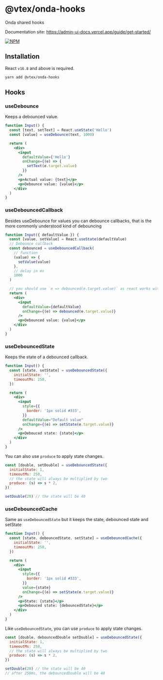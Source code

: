 # @vtex/onda-hooks

Onda shared hooks

Documentation site: https://admin-ui-docs.vercel.app/guide/get-started/

[![NPM](https://img.shields.io/npm/v/@vtex/onda-hooks.svg)](https://www.npmjs.com/package/@vtex/onda-hooks)

## Installation

React `v16.8` and above is required.

```sh
yarn add @vtex/onda-hooks
```

## Hooks

### useDebounce

Keeps a debounced value.

```jsx
function Input() {
  const [text, setText] = React.useState('Hello')
  const [value] = useDebounce(text, 1000)

  return (
    <div>
      <input
        defaultValue={'Hello'}
        onChange={(e) => {
          setText(e.target.value)
        }}
      />
      <p>Actual value: {text}</p>
      <p>Debounce value: {value}</p>
    </div>
  )
}
```

### useDebouncedCallback

Besides useDebounce for values you can debounce callbacks, that is the more commonly understood kind of debouncing

```jsx
function Input({ defaultValue }) {
  const [value, setValue] = React.useState(defaultValue)
  // Debounce callback
  const debounced = useDebouncedCallback(
    // function
    (value) => {
      setValue(value)
    },
    // delay in ms
    1000
  )

  // you should use `e => debounced(e.target.value)` as react works with synthetic events
  return (
    <div>
      <input
        defaultValue={defaultValue}
        onChange={(e) => debounced(e.target.value)}
      />
      <p>Debounced value: {value}</p>
    </div>
  )
}
```

### useDebouncedState

Keeps the state of a debounced callback.

```jsx
function Input() {
  const [state, setState] = useDebouncedState({
    initialState: '',
    timeoutMs: 250,
  })

  return (
    <div>
      <input
        style={{
          border: '1px solid #333',
        }}
        defaultValue="Default value"
        onChange={(e) => setState(e.target.value)}
      />
      <p>Debouced state: {state}</p>
    </div>
  )
}
```

You can also use `produce` to apply state changes.

```jsx isStatic
const [double, setDouble] = useDebouncedState({
  initialState: 1,
  timeoutMs: 250,
  // the state will always be multiplied by two
  produce: (s) => s * 2,
})

setDouble(20) // the state will be 40
```


### useDebouncedCache

Same as `useDebouncedState` but it keeps the state, debounced state and setState

```jsx
function Input() {
  const [state, debouncedState, setState] = useDebouncedCache({
    initialState: '',
    timeoutMs: 250,
  })

  return (
    <div>
      <input
        style={{
          border: '1px solid #333',
        }}
        value={state}
        onChange={(e) => setState(e.target.value)}
      />
      <p>State: {state}</p>
      <p>Debouced state: {debouncedState}</p>
    </div>
  )
}
```

Like `useDebouncedState`, you can use `produce` to apply state changes.

```jsx isStatic
const [double, debouncedDouble setDouble] = useDebouncedState({
  initialState: 1,
  timeoutMs: 250,
  // the state will always be multiplied by two
  produce: (s) => s * 2,
})

setDouble(20) // the state will be 40
// after 250ms, the debouncedDouble will be 40
```
